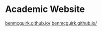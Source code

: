 # Academic Website
[benmcguirk.github.io/](https://benmcguirk.github.io/)
<a href="https://example.com](https://benmcguirk.github.io/" target="_blank">benmcguirk.github.io/</a>

